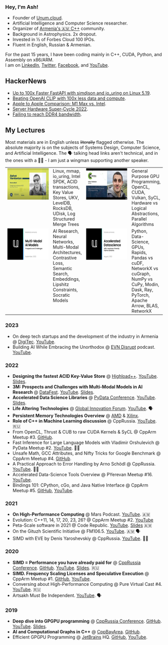 ### Hey, I'm Ash!

* Founder of [Unum.cloud](https://unum.cloud).
* Artificial Intelligence and Computer Science researcher.
* Organizer of [Armenia's 🇦🇲 C++](https://github.com/unum-cloud/cpparm) community.
* Background in Astrophysics. 2x dropout.
* Invested in ½ of Forbes Cloud 100 IPOs.
* Fluent in English, Russian & Armenian.

For the past 15 years, I have been coding mainly in C++, CUDA, Python, and Assembly on x86/ARM.<br/>
I am on [LinkedIn](https://linkedin.com/in/ashvardanian), [Twitter](https://twitter.com/ashvardanian), [Facebook](https://fb.com/ashvardanian), and [YouTube](https://youtube.com/playlist?list=PL2kcrNAeGTFzZbccNB3P_xruYPskMmwRT).

## HackerNews

* [Up to 100x Faster FastAPI with simdjson and io_uring on Linux 5.19](https://news.ycombinator.com/item?id=35042316).
* [Beating OpenAI CLIP with 100x less data and compute](https://news.ycombinator.com/item?id=34970045).
* [Apple to Apple Comparison: M1 Max vs. Intel](https://news.ycombinator.com/item?id=29670624).
* [Server Hardware Super-Cycle 2022](https://news.ycombinator.com/item?id=29954447).
* [Failing to reach DDR4 bandwidth](https://news.ycombinator.com/item?id=30178764).

## My Lectures

Most materials are in English unless ~~literally~~ flagged otherwise.
The absolute majority is on the subjects of Systems Design, Computer Science, and Artificial Intelligence.
The 🗣️ talking head links aren't technical, and in the ones with a 👯‍♂️ - I am just a wingman supporting another speaker.

<table>
  <tr>
    <td valign="top"  width=190>
      <a href="https://www.youtube.com/watch?v=ybWeUf_hC7o">
        <img width=177 height=100 src="UDisk.png" alt="Designing the fastest ACID Key-Value Store">
      </a>
    </td>
    <td valign="top">      
      Linux, mmap, io_uring, Intel SPDK, ACID transactions, Key Value Stores,
      UKV, LevelDB, RocksDB, UDisk, Log Structured Merge Trees
    </td>
    <td valign="top" width=190>
      <a href="https://www.youtube.com/watch?v=AA4RI6o0h1U">
        <img width=177 height=100 src="GPGPU.png" alt="Deep dive into GPGPU programming">
      </a>
    </td>
    <td valign="top">
      General Purpose GPU Programming, OpenCL, CUDA, Vulkan, SyCL,
      Hardware vs Logical Abstractions, Parallel Algorithms
    </td>
  </tr>
  <tr>
    <td valign="top" width=190>
      <a href="https://www.youtube.com/watch?v=p3RMkiqd7vY">
        <img width=177 height=100 src="DataFest.png" alt="3M: Prospects and Challenges with Multi-Modal Models in AI Research">
      </a>
    </td>
    <td valign="top">      
      AI Research, Neural Networks, Multi-Modal Architectures, 
      Contrastive Loss, Semantic Search, Embeddings, 
      Lipshitz Constraints, Socratic Models
    </td>
    <td valign="top" width=190>
      <a href="https://www.youtube.com/watch?v=OxAKSVuW2Yk">
        <img width=177 height=100 src="PyData.png" alt="Accelerated Data Science Libraries">
      </a>
    </td>
    <td valign="top">
      Python, Data-Science, GPUs, Rapids, Pandas vs cuDF, NetworkX vs cuGraph, NumPy vs CuPy,
      Modin, Dask, Ray, PyTorch, Apache Arrow, BLAS, RetworkX
    </td>
  </tr>
</table>

### 2023

* On deep tech startups and the development of the industry in Armenia @ [DigiTec](https://www.digitec.am/ashot-vardanian). [YouTube](https://youtube.com/watch?v=V3L-O_qv7uU).
* Building AI While Embracing the Unorthodox @ [EVN Disrupt](https://evnreport.com/series-category/podcasts/evn-disrupt/) podcast. [YouTube](https://www.youtube.com/watch?v=mvpyJLW2lZI).

### 2022

* **Designing the fastest ACID Key-Value Store** @ [Highload++](https://highload.am/2022/abstracts/9673). [YouTube](https://www.youtube.com/watch?v=ybWeUf_hC7o). [Slides](https://drive.google.com/file/d/16gdazzt9DTpCWPuXBAV2JSe1NW-Y7HvQ/view).
* **3M: Prospects and Challenges with Multi-Modal Models in AI Research** @ [DataFest](https://datafest.am). [YouTube](https://youtu.be/p3RMkiqd7vY). [Slides](https://drive.google.com/file/d/166UgMRVM1ORJPWQ74oRc2UH-bKmPHbqI/view).
* **Accelerated Data Science Libraries** @ [PyData Conference](https://pydata.org/yerevan2022/). [YouTube](https://youtu.be/OxAKSVuW2Yk). [Slides](https://drive.google.com/file/d/168_Ctx0n6Jtw7ufSlTL3skCZR--lw-C0/view).
* **Life Altering Technologies** @ [Global Innovation Forum](https://fast.foundation/gif/2022/). [YouTube](https://www.youtube.com/watch?v=EBh9_7o31bI&t=24447s). 🗣️
* **Persistent Memory Technologies Overview** @ [AMD](https://amd.com) & [Xilinx](https://www.xilinx.com).
* **Role of C++ in Machine Learning discussion** @ CppRussia. [YouTube](https://youtu.be/gO_bVvIN7HM). 🇷🇺
* From OpenCL, Thrust & CUB to raw CUDA Kernels & SyCL @ CppArm Meetup #3. [GitHub](https://github.com/unum-cloud/ParallelReductions).
* Fast Inference for Large Language Models with Vladimir Orshulevich @ PyData Meetup #2. [YouTube](https://youtu.be/tKwL-Q7INnQ). 👯‍♂️
* Unsafe Math, GCC Attributes, and Nifty Tricks for Google Benchmark @ CppArm Meetup #4. [GitHub](https://github.com/ashvardanian/BenchmarkingTutorial).
* A Practical Approach to Error Handling by Arno Schödl @ CppRussia. [YouTube](https://youtu.be/zNbmFRaetTA). 👯‍♂️
* Accelerated Data-Science Tools Overview @ PYerevan Meetup #16. [YouTube](https://youtu.be/coTgcwnzvAg).
* Bindings 101: CPython, cGo, and Java Native Interface @ CppArm Meetup #5. [GitHub](github.com/unum-cloud/ukv), [YouTube](https://youtu.be/psmfAg1Nc3s).

### 2021

* **On High-Performance Computing** @ Mars Podcast. [YouTube](https://youtu.be/yK4Bd-6Mxk0). 🇦🇲
* Evolution: C++11, 14, 17, 20, 23, 26? @ CppArm Meetup #2. [YouTube](https://youtu.be/jtttoxkjTIA)
* Peta-Scale software in 2021 @ Code Republic. [YouTube](https://youtu.be/8R-43hfnPHI). [Slides](https://drive.google.com/file/d/166nCWQH1-5KIPNmN4rUzebAW7mi6_eY5/view) 🇦🇲
* On the Gituzh Scientific Initiative @ FM106.5. [YouTube](https://youtu.be/89eDghXaZjI). 🇦🇲 🗣️
* SIMD with EVE by Denis Yaroshevskiy @ CppRussia. [YouTube](https://youtu.be/CV0e-2a_dTI). 👯‍♂️

### 2020

* **SIMD = Performance you have already paid for** @ [CppRussia Conference](https://2020.cppconf-piter.ru/2020/spb/talks/23g3egeumhe3p4fd66pbar/). [GitHub](https://github.com/ashvardanian/SubstringSearchBenchmark). [YouTube](https://youtu.be/6Sh9QWdzo58). [Slides](https://drive.google.com/file/d/16BsyqGWjpNfqG0vAb21l0eySbChC_njJ/view). 🇷🇺
* **SIMD. Frequency Scaling Licenses and Speculative Execution** @ CppArm Meetup #1. [GitHub](https://github.com/ashvardanian/CppBenchSubstrSearch), [YouTube](https://youtu.be/ft51yJ9mDcc?t=140).
* Conversing about High-Performance Computing @ Pure Virtual Cast #4. [YouTube](https://youtu.be/dCdBFB4LDjw). 🇷🇺
* Artsakh Must Be Independent. [YouTube](https://youtu.be/sN8CsCgDlHY). 🗣️

### 2019

* **Deep dive into GPGPU programming** @ [CppRussia Conference](https://cppconf-piter.ru/en/2020/spb/talks/23g3egeumhe3p4fd66pbar/?fbclid=IwAR26hl3tEhw1os0J6oLzsVPTOAuSGkZIMzwq689tEq8NH5_V7b3MHV8f_zU). [GitHub](https://github.com/ashvardanian/SandboxGPUs). [YouTube](https://youtu.be/AA4RI6o0h1U). [Slides](https://drive.google.com/file/d/16AicAl99t3ZZFnza04Wnw_Vuem0w8lc7/view).
* **AI and Computational Graphs in C++** @ [CppBayArea](https://www.meetup.com/cpp-bay-area/events/261294493/). [GitHub](https://github.com/ashvardanian/NeuralSTL).
* Efficient GPGPU Programming @ [JetBrains](https://www.jetbrains.com) HQ. [GitHub](https://github.com/ashvardanian/SandboxGPUs), [YouTube](https://youtu.be/BUtHOftDm_Y).
